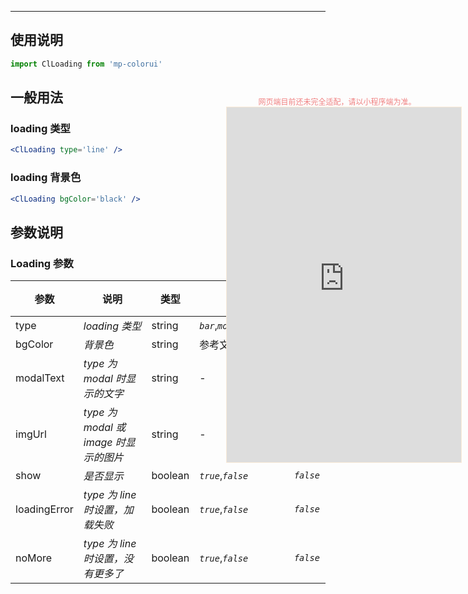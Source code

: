 ****

## 使用说明

```jsx
import ClLoading from 'mp-colorui'
```



## 一般用法

### loading 类型

```jsx
<ClLoading type='line' />
```

### loading 背景色

```jsx
<ClLoading bgColor='black' />
```



## 参数说明

### Loading 参数

| 参数         | 说明                                  | 类型    | 可选值                             | 默认值    |
| ------------ | ------------------------------------- | ------- | ---------------------------------- | --------- |
| type         | *loading 类型*                        | string  | *`bar`*,*`modal`*,*`bar`*,*`line`* | *`bar`*   |
| bgColor      | *背景色*                              | string  | 参考文档 [默认色](/home/color)     | *`blue`*  |
| modalText    | *type 为 modal 时显示的文字*          | string  | -                                  | -         |
| imgUrl       | *type 为 modal 或 image 时显示的图片* | string  | -                                  | -         |
| show         | *是否显示*                            | boolean | *`true`*,*`false`*                 | *`false`* |
| loadingError | *type 为 line 时设置，加载失败*       | boolean | *`true`*,*`false`*                 | *`false`* |
| noMore       | *type 为 line 时设置，没有更多了*     | boolean | *`true`*,*`false`*                 | *`false`* |


<div style="position: fixed; right:10px; top: 5%">
<div style="width: 355px; display: flex; flex-wrap: wrap; justify-content: center; align-items: center; font-size: 12px; color: lightcoral">网页端目前还未完全适配，请以小程序端为准。</div>
<iframe style="border: 1px solid antiquewhite" src="https://yinliangdream.github.io/mp-colorui-h5-demo/#/pages/components/loading/index" height="568" width="375"></iframe>
</div>
